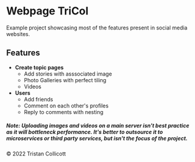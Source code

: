 # Webpage TriCol

Example project showcasing most of the features present in social media websites.

## Features

- **Create topic pages**
  - Add stories with asssociated image
  - Photo Galleries with perfect tiling
  - Videos
- **Users**
  - Add friends
  - Comment on each other's profiles
  - Reply to comments with nesting

##### Note: Uploading images and videos on a main server isn't best practice as it will bottleneck performance. It's better to outsource it to microservices or third party services, but isn't the focus of the project. 

© 2022 Tristan Collicott 